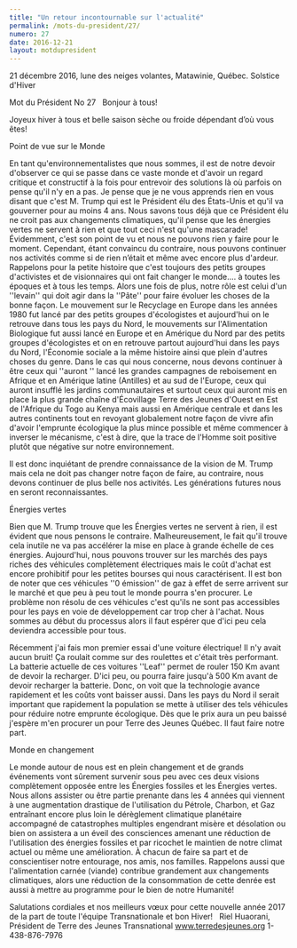 ```yaml
---
title: "Un retour incontournable sur l'actualité"
permalink: /mots-du-president/27/
numero: 27
date: 2016-12-21
layout: motdupresident
---
```

21 décembre 2016, lune des neiges volantes, Matawinie, Québec.
Solstice d'Hiver

Mot du Président No 27
 
Bonjour à tous!

Joyeux hiver à tous et belle saison sèche ou froide dépendant d’où vous êtes!

Point de vue sur le Monde

En tant qu'environnementalistes que nous sommes, il est de notre devoir d'observer ce qui se passe dans ce vaste monde et d'avoir un regard critique et constructif à la fois pour entrevoir des solutions là où parfois on pense qu'il n'y en a pas. Je pense que je ne vous apprends rien en vous disant que c'est M. Trump qui est le Président élu des États-Unis et qu'il va gouverner pour au moins 4 ans. Nous savons tous déjà que ce Président élu ne croit pas aux changements climatiques, qu'il pense que les énergies vertes ne servent à rien et que tout ceci n'est qu'une mascarade! Évidemment, c'est son point de vu et nous ne pouvons rien y faire pour le moment. Cependant, étant convaincu du contraire, nous pouvons continuer nos activités comme si de rien n’était et même avec encore plus d'ardeur. Rappelons pour la petite histoire que c'est toujours des petits groupes d'activistes et de visionnaires qui ont fait changer le monde.... à toutes les époques et à tous les temps. Alors une fois de plus, notre rôle est celui d'un ''levain'' qui doit agir dans la ''Pâte'' pour faire évoluer les choses de la bonne façon. Le mouvement sur le Recyclage en Europe dans les années 1980 fut lancé par des petits groupes d'écologistes et aujourd'hui on le retrouve dans tous les pays du Nord, le mouvements sur l'Alimentation Biologique fut aussi lancé en Europe et en Amérique du Nord par des petits groupes d'écologistes et on en retrouve partout aujourd'hui dans les pays du Nord, l'Économie sociale a la même histoire ainsi que plein d'autres choses du genre. Dans le cas qui nous concerne, nous devons continuer à être ceux qui ''auront '' lancé les grandes campagnes de reboisement en Afrique et en Amérique latine (Antilles) et au sud de l'Europe, ceux qui auront insufflé les jardins communautaires et surtout ceux qui auront mis en place la plus grande chaîne d'Écovillage Terre des Jeunes d'Ouest en Est de l'Afrique du Togo au Kenya mais aussi en Amérique centrale et dans les autres continents tout en revoyant globalement notre façon de vivre afin d'avoir l'emprunte écologique la plus mince possible et même commencer à inverser le mécanisme, c'est à dire, que la trace de l'Homme soit positive plutôt que négative sur notre environnement.

Il est donc inquiétant de prendre connaissance de la vision de M. Trump mais cela ne doit pas changer notre façon de faire, au contraire, nous devons continuer de plus belle nos activités. Les générations futures nous en seront reconnaissantes.

Énergies vertes

Bien que M. Trump trouve que les Énergies vertes ne servent à rien, il est évident que nous pensons le contraire. Malheureusement, le fait qu'il trouve cela inutile ne va pas accélérer la mise en place à grande échelle de ces énergies. Aujourd'hui, nous pouvons trouver sur les marchés des pays riches des véhicules complètement électriques mais le coût d'achat est encore prohibitif pour les petites bourses qui nous caractérisent. Il est bon de noter que ces véhicules ''0 émission'' de gaz à effet de serre arrivent sur le marché et que peu à peu tout le monde pourra s'en procurer. Le problème non résolu de ces véhicules c'est qu'ils ne sont pas accessibles pour les pays en voie de développement car trop cher à l'achat. Nous sommes au début du processus alors il faut espérer que d'ici peu cela deviendra accessible pour tous.

Récemment j'ai fais mon premier essai d'une voiture électrique! Il n'y avait aucun bruit! Ça roulait comme sur des roulettes et c'était très performant. La batterie actuelle de ces voitures ''Leaf'' permet de rouler 150 Km avant de devoir la recharger. D'ici peu, ou pourra faire jusqu'à 500 Km avant de devoir recharger la batterie. Donc, on voit que la technologie avance rapidement et les coûts vont baisser aussi. Dans les pays du Nord il serait important que rapidement la population se mette à utiliser des tels véhicules pour réduire notre emprunte écologique. Dès que le prix aura un peu baissé j'espère m'en procurer un pour Terre des Jeunes Québec. Il faut faire notre part.

Monde en changement

Le monde autour de nous est en plein changement et de grands événements vont sûrement survenir sous peu avec ces deux visions complètement opposée entre les Énergies fossiles et les Énergies vertes. Nous allons assister ou être partie prenante dans les 4 années qui viennent à une augmentation drastique de l'utilisation du Pétrole, Charbon, et Gaz entraînant encore plus loin le dérèglement climatique planétaire accompagné de catastrophes multiples engendrant misère et désolation ou bien on assistera a un éveil des consciences amenant une réduction de l'utilisation des énergies fossiles et par ricochet le maintien de notre climat actuel ou même une amélioration. À chacun de faire sa part et de conscientiser notre entourage, nos amis, nos familles. Rappelons aussi que l'alimentation carnée (viande) contribue grandement aux changements climatiques, alors une réduction de la consommation de cette denrée est aussi à mettre au programme pour le bien de notre Humanité!

Salutations cordiales et nos meilleurs vœux pour cette nouvelle année 2017 de la part de toute l'équipe Transnationale et bon Hiver!
 
Riel Huaorani,
Président de Terre des Jeunes Transnational
www.terredesjeunes.org 1-438-876-7976
 
